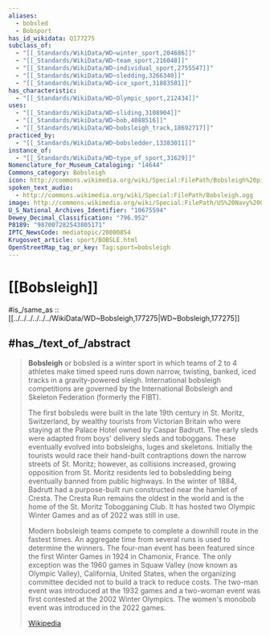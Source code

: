 ```yaml
---
aliases:
  - bobsled
  - Bobsport
has_id_wikidata: Q177275
subclass_of:
  - "[[_Standards/WikiData/WD~winter_sport,204686]]"
  - "[[_Standards/WikiData/WD~team_sport,216048]]"
  - "[[_Standards/WikiData/WD~individual_sport,2755547]]"
  - "[[_Standards/WikiData/WD~sledding,3266340]]"
  - "[[_Standards/WikiData/WD~ice_sport,31883501]]"
has_characteristic:
  - "[[_Standards/WikiData/WD~Olympic_sport,212434]]"
uses:
  - "[[_Standards/WikiData/WD~sliding,3108904]]"
  - "[[_Standards/WikiData/WD~bob,4088516]]"
  - "[[_Standards/WikiData/WD~bobsleigh_track,18692717]]"
practiced_by:
  - "[[_Standards/WikiData/WD~bobsledder,13383011]]"
instance_of:
  - "[[_Standards/WikiData/WD~type_of_sport,31629]]"
Nomenclature_for_Museum_Cataloging: "14644"
Commons_category: Bobsleigh
icon: http://commons.wikimedia.org/wiki/Special:FilePath/Bobsleigh%20pictogram.svg
spoken_text_audio:
  - http://commons.wikimedia.org/wiki/Special:FilePath/Bobsleigh.ogg
image: http://commons.wikimedia.org/wiki/Special:FilePath/US%20Navy%20020219-N-3995K-304%20Gold%20Medal%20Women%20BobSledders%201.jpg
U_S_National_Archives_Identifier: "10675594"
Dewey_Decimal_Classification: "796.952"
P8189: "987007282543805171"
IPTC_NewsCode: mediatopic/20000854
Krugosvet_article: sport/BOBSLE.html
OpenStreetMap_tag_or_key: Tag:sport=bobsleigh
---
```


# [[Bobsleigh]] 

#is_/same_as :: [[../../../../../../WikiData/WD~Bobsleigh,177275|WD~Bobsleigh,177275]] 

## #has_/text_of_/abstract 

> **Bobsleigh** or bobsled is a winter sport in which teams of 2 to 4 athletes make timed speed runs 
> down narrow, twisting, banked, iced tracks in a gravity-powered sleigh. 
> International bobsleigh competitions are governed by the 
> International Bobsleigh and Skeleton Federation (formerly the FIBT).
>
> The first bobsleds were built in the late 19th century in St. Moritz, Switzerland, by wealthy tourists from Victorian Britain who were staying at the Palace Hotel owned by Caspar Badrutt. The early sleds were adapted from boys' delivery sleds and toboggans. These eventually evolved into bobsleighs, luges and skeletons. Initially the tourists would race their hand-built contraptions down the narrow streets of St. Moritz; however, as collisions increased, growing opposition from St. Moritz residents led to bobsledding being eventually banned from public highways. In the winter of 1884, Badrutt had a purpose-built run constructed near the hamlet of Cresta. The Cresta Run remains the oldest in the world and is the home of the St. Moritz Tobogganing Club. It has hosted two Olympic Winter Games and as of 2022 was still in use.
>
> Modern bobsleigh teams compete to complete a downhill route in the fastest times. An aggregate time from several runs is used to determine the winners. The four-man event has been featured since the first Winter Games in 1924 in Chamonix, France. The only exception was the 1960 games in Squaw Valley (now known as Olympic Valley), California, United States, when the organizing committee decided not to build a track to reduce costs. The two-man event was introduced at the 1932 games and a two-woman event was first contested at the 2002 Winter Olympics. The women's monobob event was introduced in the 2022 games.
>
> [Wikipedia](https://en.wikipedia.org/wiki/Bobsleigh) 

